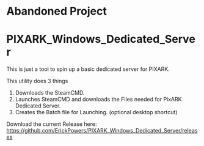 # Abandoned Project
# PIXARK_Windows_Dedicated_Server
This is just a tool to spin up a basic dedicated server for PIXARK.

This utility does 3 things

1. Downloads the SteamCMD.
2. Launches SteamCMD and downloads the Files needed for PixARK Dedicated Server.
3. Creates the Batch file for Launching. (optional desktop shortcut)
 
 
Download the current Release here: 
https://github.com/ErickPowers/PIXARK_Windows_Dedicated_Server/releases
